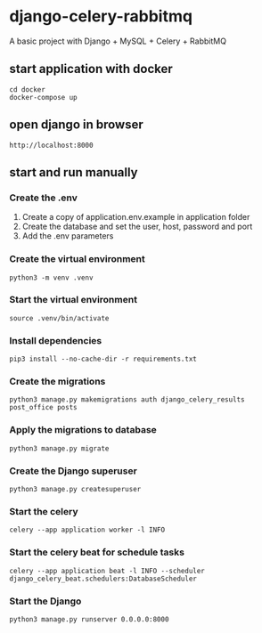 # django-celery-rabbitmq
A basic project with Django + MySQL + Celery + RabbitMQ

## start application with docker
```
cd docker
docker-compose up
```

## open django in browser
```
http://localhost:8000
```

## start and run manually
### Create the .env
1. Create a copy of application.env.example in application folder
2. Create the database and set the user, host, password and port
3. Add the .env parameters

### Create the virtual environment
```
python3 -m venv .venv
```

### Start the virtual environment
```
source .venv/bin/activate
```

### Install dependencies
```
pip3 install --no-cache-dir -r requirements.txt
```

### Create the migrations
```
python3 manage.py makemigrations auth django_celery_results post_office posts
```

### Apply the migrations to database
```
python3 manage.py migrate
```

### Create the Django superuser
```
python3 manage.py createsuperuser
```

### Start the celery
```
celery --app application worker -l INFO
```

### Start the celery beat for schedule tasks
```
celery --app application beat -l INFO --scheduler django_celery_beat.schedulers:DatabaseScheduler
```

### Start the Django
```
python3 manage.py runserver 0.0.0.0:8000
```
